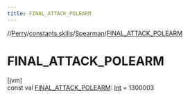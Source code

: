 ```yaml
---
title: FINAL_ATTACK_POLEARM
---
```

//[Perry](../../../index.html)/[constants.skills](../index.html)/[Spearman](index.html)/[FINAL_ATTACK_POLEARM](-f-i-n-a-l_-a-t-t-a-c-k_-p-o-l-e-a-r-m.html)



# FINAL_ATTACK_POLEARM



[jvm]\
const val [FINAL_ATTACK_POLEARM](-f-i-n-a-l_-a-t-t-a-c-k_-p-o-l-e-a-r-m.html): [Int](https://kotlinlang.org/api/latest/jvm/stdlib/kotlin/-int/index.html) = 1300003




